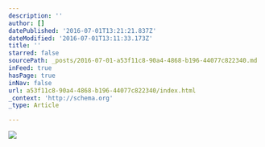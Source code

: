 ```yaml
---
description: ''
author: []
datePublished: '2016-07-01T13:21:21.837Z'
dateModified: '2016-07-01T13:11:33.173Z'
title: ''
starred: false
sourcePath: _posts/2016-07-01-a53f11c8-90a4-4868-b196-44077c822340.md
inFeed: true
hasPage: true
inNav: false
url: a53f11c8-90a4-4868-b196-44077c822340/index.html
_context: 'http://schema.org'
_type: Article

---
```

![](https://the-grid-user-content.s3-us-west-2.amazonaws.com/4468f95c-9558-4657-86a8-2017faacc9de.jpg)